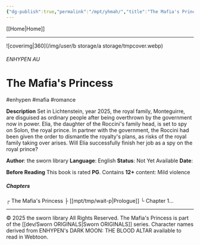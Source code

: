 ```yaml
---
{"dg-publish":true,"permalink":"/mpt/yhmah/","title":"The Mafia's Princess"}
---
```


[[Home\|Home]] 

***
 
![coverimg|360](/img/user/b storage/a storage/tmpcover.webp)

###### ENHYPEN AU
# The Mafia's Princess
#enhypen #mafia #romance 

**Description**
Set in Lichtenstein, year 2025, the royal family, Monteguirre, are disguised as ordinary people after being overthrown by the government now in power.
Elia, the daughter of the Roccini's family head, is set to spy on Solon, the royal prince. In partner with the government, the Roccini had been given the order to dismantle the royalty's plans, as risks of the royal family taking over arises. Will Elia successfully finish her job as a spy on the royal prince?

**Author**: the sworn library
**Language**: English
**Status**: Not Yet Available
**Date**: 

**Before Reading**
This book is rated **PG**.
Contains **12+** content:
Mild violence
##### Chapters
┌ The Mafia's Princess
├ [[mpt/tmp/wait-p\|Prologue]]
└ Chapter 1...

***
© 2025 the sworn library
All Rights Reserved.
The Mafia's Princess is part of the [[dev/Sworn ORIGINALS\|Sworn ORIGINALS]] series.
Character names derived from ENHYPEN's DARK MOON: THE BLOOD ALTAR available to read in Webtoon.